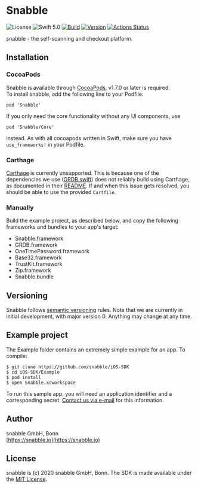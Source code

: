 # Snabble 

![License](https://img.shields.io/github/license/mashape/apistatus.svg) 
![Swift 5.0](https://img.shields.io/badge/Swift-5.0-green.svg)
[![Build](https://api.travis-ci.org/snabble/iOS-SDK.svg?branch=master)](https://travis-ci.org/snabble/iOS-SDK) 
[![Version](https://img.shields.io/cocoapods/v/Snabble.svg)](http://cocoapods.org/pods/Snabble) 
[![Actions Status](https://github.com/snabble/iOS-SDK/workflows/Lint/badge.svg)](https://github.com/snabble/iOS-SDK/actions)


snabble - the self-scanning and checkout platform.

## Installation

### CocoaPods

Snabble is available through [CocoaPods](https://cocoapods.org), v1.7.0 or later is required.  
To install snabble, add the following line to your Podfile:

```
pod 'Snabble'
```

If you only need the core functionality without any UI components, use

```
pod 'Snabble/Core'
```

instead. As with all cocoapods written in Swift, make sure you have `use_frameworks!` in your Podfile.

### Carthage 

[Carthage](https://github.com/Carthage/Carthage) is currently unsupported. 
This is because one of the dependencies we use ([GRDB.swift](https://github.com/groue/GRDB.swift)) does not reliably 
build using Carthage, as documented in their [README](https://github.com/groue/GRDB.swift#carthage). 
If and when this issue gets resolved, you should be able to use the provided `Cartfile`.

### Manually

Build the example project, as described below, and copy the following frameworks and bundles to your app's target:

* Snabble.framework
* GRDB.framework
* OneTimePassword.framework
* Base32.framework
* TrustKit.framework
* Zip.framework
* Snabble.bundle

## Versioning

Snabble follows [semantic versioning](https://semver.org/) rules.
Note that we are currently in initial development, with major version 0. Anything may change at any time.

## Example project

The Example folder contains an extremely simple example for an app. To compile:

````
$ git clone https://github.com/snabble/iOS-SDK
$ cd iOS-SDK/Example
$ pod install
$ open Snabble.xcworkspace
````

To run this sample app, you will need an application identifier and a corresponding secret. [Contact us via e-mail](mailto:&#105;&#110;&#102;&#111;&#064;&#115;&#110;&#097;&#098;&#098;&#108;&#101;&#046;&#105;&#111;) for this information.


## Author

snabble GmbH, Bonn  
[https://snabble.io](https://snabble.io)

## License

snabble is (c) 2020 snabble GmbH, Bonn. The SDK is made available under the [MIT License](https://github.com/snabble/iOS-SDK/blob/master/LICENSE).
